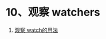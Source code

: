 
<h1>10、观察 watchers</h1>
<ol>
    <li>
        <a href='https://github.com/YonyLady/vueJs/blob/master/10-watcher/watch.html'>
            观察 watch的用法
        </a>
    </li>
</ol>

